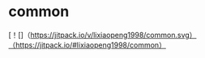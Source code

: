 # common
[！[]（https://jitpack.io/v/lixiaopeng1998/common.svg）（https://jitpack.io/#lixiaopeng1998/common）

